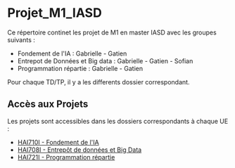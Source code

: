 # Projet_M1_IASD

Ce répertoire continet les projet de M1 en master IASD avec les groupes suivants :
- Fondement de l'IA : Gabrielle - Gatien
- Entrepot de Données et Big data : Gabrielle - Gatien - Sofian
- Programmation répartie : Gabrielle - Gatien

Pour chaque TD/TP, il y a les differents dossier correspondant.

## Accès aux Projets

Les projets sont accessibles dans les dossiers correspondants à chaque UE :
* [HAI710I - Fondement de l'IA](HAI710I%20-%20Fondement%20de%20l'IA)
* [HAI708I - Entrepôt de données et Big Data](HAI708I%20-%Entrepôt%20de%20données%20et%20Big%20Data)
* [HAI721I - Programmation répartie](HAI721I%20Programmation%20répartie)
